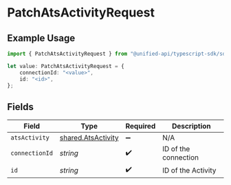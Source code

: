 # PatchAtsActivityRequest

## Example Usage

```typescript
import { PatchAtsActivityRequest } from "@unified-api/typescript-sdk/sdk/models/operations";

let value: PatchAtsActivityRequest = {
    connectionId: "<value>",
    id: "<id>",
};
```

## Fields

| Field                                                           | Type                                                            | Required                                                        | Description                                                     |
| --------------------------------------------------------------- | --------------------------------------------------------------- | --------------------------------------------------------------- | --------------------------------------------------------------- |
| `atsActivity`                                                   | [shared.AtsActivity](../../../sdk/models/shared/atsactivity.md) | :heavy_minus_sign:                                              | N/A                                                             |
| `connectionId`                                                  | *string*                                                        | :heavy_check_mark:                                              | ID of the connection                                            |
| `id`                                                            | *string*                                                        | :heavy_check_mark:                                              | ID of the Activity                                              |